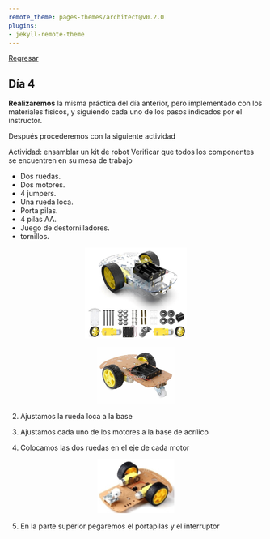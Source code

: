 ```yaml
---
remote_theme: pages-themes/architect@v0.2.0
plugins:
- jekyll-remote-theme
---
```


[Regresar](/BootcampsKidsESPOL/)

## Día 4 

**Realizaremos** la misma práctica del día anterior, pero implementado con los materiales físicos, y siguiendo cada uno de los pasos indicados por el instructor. 

Después procederemos con la siguiente actividad 

Actividad: ensamblar un kit de robot Verificar que todos los componentes se encuentren en su mesa de trabajo 

- Dos ruedas. 
- Dos motores. 
- 4 jumpers. 
- Una rueda loca. 
- Porta pilas. 
- 4 pilas AA. 
- Juego de destornilladores. 
- tornillos. 

<p align="center">
  <img src="../Imagenes/Imagen34_4.png" alt="Imagen34_4" width="40%">
</p>

<p align="center">
  <img src="../Imagenes/Imagen35_4.png" alt="Imagen35_4" width="30%">
</p>

2. Ajustamos la rueda loca a la base 

3. Ajustamos cada uno de los motores a la base de acrílico 

4. Colocamos las dos ruedas en el eje de cada motor 

<p align="center">
  <img src="../Imagenes/Imagen36_4.png" alt="Imagen36_4" width="30%">
</p>

5. En la parte superior pegaremos el portapilas y el interruptor